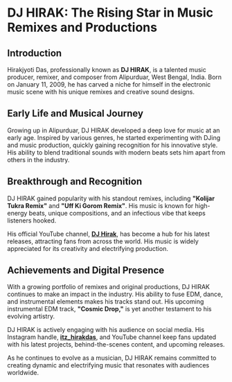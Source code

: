 # DJ HIRAK: The Rising Star in Music Remixes and Productions

## **Introduction**
Hirakjyoti Das, professionally known as **DJ HIRAK**, is a talented music producer, remixer, and composer from Alipurduar, West Bengal, India. Born on January 11, 2009, he has carved a niche for himself in the electronic music scene with his unique remixes and creative sound designs.

## **Early Life and Musical Journey**
Growing up in Alipurduar, DJ HIRAK developed a deep love for music at an early age. Inspired by various genres, he started experimenting with DJing and music production, quickly gaining recognition for his innovative style. His ability to blend traditional sounds with modern beats sets him apart from others in the industry.

## **Breakthrough and Recognition**
DJ HIRAK gained popularity with his standout remixes, including **"Kolijar Tukra Remix"** and **"Uff Ki Gorom Remix"**. His music is known for high-energy beats, unique compositions, and an infectious vibe that keeps listeners hooked.

His official YouTube channel, **[DJ Hirak](https://youtube.com/@djhirak?si=Ch2COMUOaA3ZVI01)**, has become a hub for his latest releases, attracting fans from across the world. His music is widely appreciated for its creativity and electrifying production.

## **Achievements and Digital Presence**
With a growing portfolio of remixes and original productions, DJ HIRAK continues to make an impact in the industry. His ability to fuse EDM, dance, and instrumental elements makes his tracks stand out. His upcoming instrumental EDM track, **"Cosmic Drop,"** is yet another testament to his evolving artistry.

DJ HIRAK is actively engaging with his audience on social media. His Instagram handle, **[itz_hirakdas](https://www.instagram.com/itz_hirakdas?igsh=MWt0eTRwNXJtN2tncw==)**, and YouTube channel keep fans updated with his latest projects, behind-the-scenes content, and upcoming releases.

As he continues to evolve as a musician, DJ HIRAK remains committed to creating dynamic and electrifying music that resonates with audiences worldwide.
